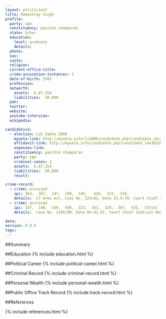 ```yaml
---
layout: politician2
title: Ramashray Singh
profile: 
  party: cpm
  constituency: paschim champaran
  state: bihar
  education: 
    level: graduate
    details: 
  photo: 
  sex: 
  caste: 
  religion: 
  current-office-title: 
  crime-accusation-instances: 2
  date-of-birth: 1945
  profession: 
  networth: 
    assets:  6,87,354
    liabilities:  50,000
  pan: 
  twitter: 
  website: 
  youtube-interview: 
  wikipedia: 

candidature: 
  - election: Lok Sabha 2009
    myneta-link: http://myneta.info/ls2009/candidate.php?candidate_id=3033
    affidavit-link: http://myneta.info/candidate.php?candidate_id=3033&scan=original
    expenses-link: 
    constituency: paschim champaran 
    party: cpm
    criminal-cases: 2
    assets:  6,87,354
    liabilities:  50,000
    result:  

crime-record: 
  - crime: accussed
    ipc: 364,  307,  147,  148,  149,   426,  323,  324,
    details:  27 Arms Act, Case No. 224/83, Date 13.9.79, Court Chief Judicial Magistrate Hob'hari D. Champaran  
  - crime: accussed
    ipc: 147,  148,  149,  448,  323,  341,  324,  307,  435,  153(A)
    details:  Case No. 2295/09, Date 04.01.07, Court Chief Judicial Magistrate Hob'hari E.Champaran  

date: 
version: 0.0.5
tags: 
---
```

##Summary


##Education
{% include education.html %}


##Political Career
{% include political-career.html %}


##Criminal Record
{% include criminal-record.html %}


##Personal Wealth
{% include personal-wealth.html %}


##Public Office Track Record
{% include track-record.html %}


##References


{% include references.html %}
